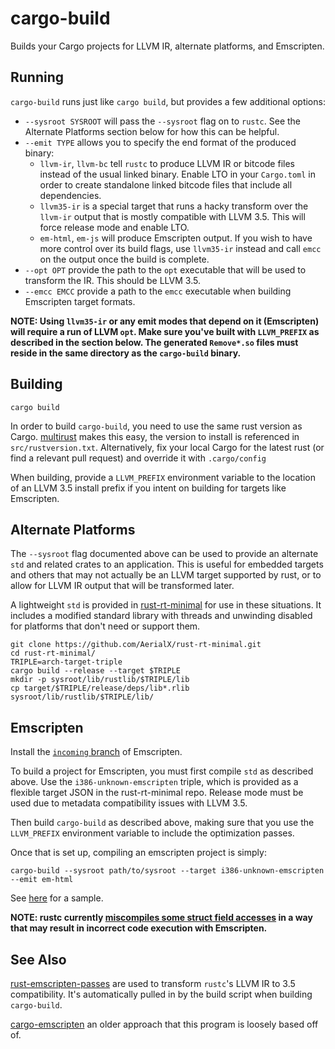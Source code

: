 # cargo-build

Builds your Cargo projects for LLVM IR, alternate platforms, and Emscripten.

## Running

`cargo-build` runs just like `cargo build`, but provides a few additional options:

- `--sysroot SYSROOT` will pass the `--sysroot` flag on to `rustc`. See the
  Alternate Platforms section below for how this can be helpful.
- `--emit TYPE` allows you to specify the end format of the produced binary:
  - `llvm-ir`, `llvm-bc` tell `rustc` to produce LLVM IR or bitcode files instead
    of the usual linked binary. Enable LTO in your `Cargo.toml` in order to
    create standalone linked bitcode files that include all dependencies.
  - `llvm35-ir` is a special target that runs a hacky transform over the `llvm-ir`
    output that is mostly compatible with LLVM 3.5. This will force release mode
    and enable LTO.
  - `em-html`, `em-js` will produce Emscripten output. If you wish to have more
    control over its build flags, use `llvm35-ir` instead and call `emcc` on the
    output once the build is complete.
- `--opt OPT` provide the path to the `opt` executable that will be used to
  transform the IR. This should be LLVM 3.5.
- `--emcc EMCC` provide a path to the `emcc` executable when building Emscripten
  target formats.

**NOTE: Using `llvm35-ir` or any emit modes that depend on it (Emscripten) will
require a run of LLVM `opt`. Make sure you've built with `LLVM_PREFIX` as
described in the section below. The generated `Remove*.so` files must reside in
the same directory as the `cargo-build` binary.**

## Building

    cargo build

In order to build `cargo-build`, you need to use the same rust version as Cargo.
[multirust](https://github.com/brson/multirust) makes this easy, the version
to install is referenced in `src/rustversion.txt`. Alternatively, fix your
local Cargo for the latest rust (or find a relevant pull request) and override
it with `.cargo/config`

When building, provide a `LLVM_PREFIX` environment variable to the location of
an LLVM 3.5 install prefix if you intent on building for targets like Emscripten.

## Alternate Platforms

The `--sysroot` flag documented above can be used to provide an alternate `std`
and related crates to an application. This is useful for embedded targets and
others that may not actually be an LLVM target supported by rust, or to allow
for LLVM IR output that will be transformed later.

A lightweight `std` is provided in [rust-rt-minimal](https://github.com/AerialX/rust-rt-minimal)
for use in these situations. It includes a modified standard library with
threads and unwinding disabled for platforms that don't need or support them.

    git clone https://github.com/AerialX/rust-rt-minimal.git
    cd rust-rt-minimal/
    TRIPLE=arch-target-triple
    cargo build --release --target $TRIPLE
    mkdir -p sysroot/lib/rustlib/$TRIPLE/lib
    cp target/$TRIPLE/release/deps/lib*.rlib sysroot/lib/rustlib/$TRIPLE/lib/

## Emscripten

Install the [`incoming` branch](http://kripken.github.io/emscripten-site/docs/tools_reference/emsdk.html#how-do-i-track-the-latest-emscripten-development-with-the-sdk)
of Emscripten.

To build a project for Emscripten, you must first compile `std` as described
above. Use the `i386-unknown-emscripten` triple, which is provided as a
flexible target JSON in the rust-rt-minimal repo. Release mode must be used
due to metadata compatibility issues with LLVM 3.5.

Then build `cargo-build` as described above, making sure that you use the
`LLVM_PREFIX` environment variable to include the optimization passes.

Once that is set up, compiling an emscripten project is simply:

    cargo-build --sysroot path/to/sysroot --target i386-unknown-emscripten --emit em-html

See [here](https://github.com/AerialX/rust-emscripten-example) for a sample.

**NOTE: rustc currently [miscompiles some struct field accesses](https://github.com/rust-lang/rust/issues/23431)
in a way that may result in incorrect code execution with Emscripten.**

## See Also

[rust-emscripten-passes](https://github.com/epdtry/rust-emscripten-passes) are
used to transform `rustc`'s LLVM IR to 3.5 compatibility. It's automatically
pulled in by the build script when building `cargo-build`.

[cargo-emscripten](https://github.com/tomaka/cargo-emscripten) an older approach
that this program is loosely based off of.
